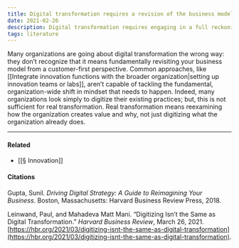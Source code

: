 ```yaml
---
title: Digital transformation requires a revision of the business model
date: 2021-02-26
description: Digital transformation requires engaging in a full reckoning of the business model from a customer-first perspective. 
tags: literature
---
```


Many organizations are going about digital transformation the wrong way: they don’t recognize that it means fundamentally revisiting your business model from a customer-first perspective. Common approaches, like [[Integrate innovation functions with the broader organization|setting up innovation teams or labs]], aren’t capable of tackling the fundamental, organization-wide shift in mindset that needs to happen. Indeed, many organizations look simply to digitize their existing practices; but, this is not sufficient for real transformation. Real transformation means reexamining how the organization creates value and why, not just digitizing what the organization already does. 

---
#### Related
- [[§ Innovation]]

#### Citations
Gupta, Sunil. *Driving Digital Strategy: A Guide to Reimagining Your Business*. Boston, Massachusetts: Harvard Business Review Press, 2018.

Leinwand, Paul, and Mahadeva Matt Mani. “Digitizing Isn’t the Same as Digital Transformation.” _Harvard Business Review_, March 26, 2021. [https://hbr.org/2021/03/digitizing-isnt-the-same-as-digital-transformation](https://hbr.org/2021/03/digitizing-isnt-the-same-as-digital-transformation).